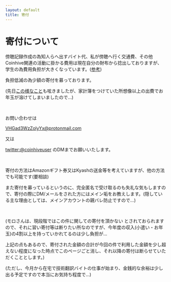 ```yaml
---
layout: default
title: 寄付
---
```


# 寄付について

傍聴記録作成の為知人らへ出すバイト代、私が傍聴へ行く交通費、その他Coinhive関連の活動に掛かる費用は現在自分の財布から捻出しておりますが、学生の為費用負担が大きくなっています。([参考](https://coinhiveuser.github.io/donation/accounts/record.html))

負担低減の為少額の寄付を募っております。

(先日[この様なこと](https://twitter.com/coinhiveuser/status/1090594712744906753)も呟きましたが、家計簿をつけていた所想像以上の出費でお年玉が溶けてしまいましたので…)

<br/>

お問い合わせは

[VHGad3WzZolyYx@protonmail.com](mailto:VHGad3WzZolyYx@protonmail.com)

又は

[twitter:@coinhiveuser](https://twitter.com/coinhiveuser) のDMまでお願いいたします。

<br/>

寄付の方法はAmazonギフト券又はKyashの送金等を考えていますが、他の方法でも可能です(要相談)

また寄付を募っているというのに、完全匿名で受け取るのも失礼な気もしますので、寄付の際にDM/メールをされた方にはメイン垢をお教えします。(隠している主な理由としては、メインアカウントの親バレ防止ですので…)

<br/>

(モロさんは、現段階ではこの件に関しての寄付を頂かない とされておられますので、それに習い寄付等は断りたい所なのですが、今年度の収入(小遣い・お年玉)の4割以上を持っていかれてるのは少し負担が…

上記の点もあるので、寄付された金額の合計が今回の件で利用した金額を少し超えない程度になった時点でこのページごと消し、それ以降の寄付は断らせていただくこととします。)



(ただし、今月から在宅で技術翻訳バイトの仕事が始まり、金銭的な余裕は少し出る予定ですので本当にお気持ち程度で…)

